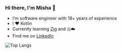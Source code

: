 ### Hi there, I'm Misha 👋

- I’m software engineer with 18+ years of experience
- I ❤️ Kotlin 
- Currently learning [Zig](https://ziglang.org/) and 🇬☁️
- Find me on [LinkedIn](https://www.linkedin.com/in/mkulak/)

![Top Langs](https://github-readme-stats.vercel.app/api/top-langs/?username=mkulak&layout=compact&hide=javascript)
